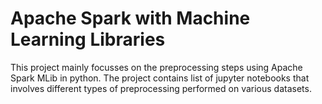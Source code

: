Apache Spark with Machine Learning Libraries
==========================
This project mainly focusses on the preprocessing steps using Apache Spark MLib in python. The project contains list of jupyter notebooks that involves different types of preprocessing performed on various datasets.
